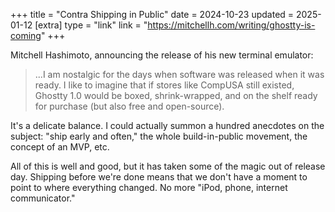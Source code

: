 +++
title = "Contra Shipping in Public"
date = 2024-10-23
updated = 2025-01-12
[extra]
type = "link"
link = "https://mitchellh.com/writing/ghostty-is-coming"
+++

Mitchell Hashimoto, announcing the release of his new terminal emulator:

> ...I am nostalgic for the days when software was released when it was
> ready. I like to imagine that if stores like CompUSA still existed,
> Ghostty 1.0 would be boxed, shrink-wrapped, and on the shelf ready for
> purchase (but also free and open-source).

It's a delicate balance. I could actually summon a hundred anecdotes on
the subject: "ship early and often," the whole build-in-public movement,
the concept of an MVP, etc.

All of this is well and good, but it has taken some of the magic out of
release day. Shipping before we're done means that we don't have a
moment to point to where everything changed. No more "iPod, phone,
internet communicator."

<!-- more -->
